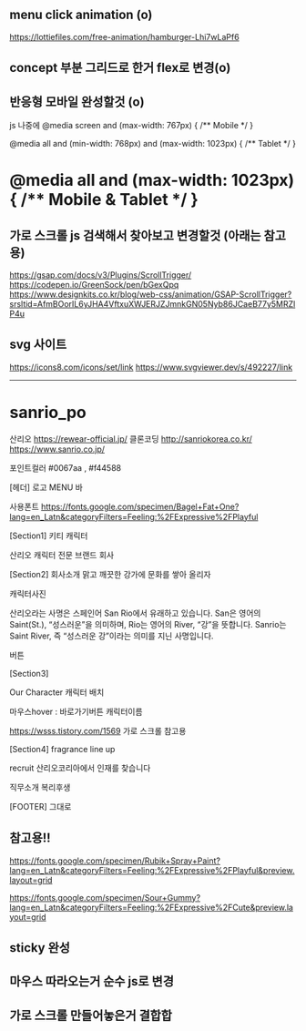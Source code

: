 ## menu click animation (o)
https://lottiefiles.com/free-animation/hamburger-Lhi7wLaPf6

## concept 부분 그리드로 한거 flex로 변경(o)

## 반응형 모바일 완성할것 (o)
js 나중에
@media screen and (max-width: 767px) {
  /** Mobile */
}

@media all and (min-width: 768px) and (max-width: 1023px) {
  /** Tablet  */
}

@media all and (max-width: 1023px) {
  /** Mobile & Tablet  */
}
=================================

## 가로 스크롤 js 검색해서 찾아보고 변경할것 (아래는 참고용)
https://gsap.com/docs/v3/Plugins/ScrollTrigger/
https://codepen.io/GreenSock/pen/bGexQpq
https://www.designkits.co.kr/blog/web-css/animation/GSAP-ScrollTrigger?srsltid=AfmBOorIL6yJHA4VftxuXWJERJZJmnkGN05Nyb86JCaeB77y5MRZlP4u

## svg 사이트
https://icons8.com/icons/set/link
https://www.svgviewer.dev/s/492227/link

---

# sanrio_po
산리오
<https://rewear-official.jp/> 클론코딩
http://sanriokorea.co.kr/
https://www.sanrio.co.jp/

포인트컬러 #0067aa , #f44588


[헤더]
로고   MENU  바

사용폰트
https://fonts.google.com/specimen/Bagel+Fat+One?lang=en_Latn&categoryFilters=Feeling:%2FExpressive%2FPlayful


[Section1]
키티  캐릭터

산리오
캐릭터 전문 브랜드 회사


[Section2]
회사소개
맑고 깨끗한 강가에
문화를 쌓아 올리자

캐릭터사진

산리오라는 사명은 스페인어 San Rio에서 유래하고 있습니다. San은 영어의 Saint(St.), “성스러운”을 의미하며, Rio는 영어의 River, “강”을 뜻합니다. Sanrio는 Saint River, 즉 “성스러운 강”이라는 의미를 지닌 사명입니다.

버튼



[Section3]

Our Character
캐릭터 배치

마우스hover : 바로가기버튼 캐릭터이름

https://wsss.tistory.com/1569 가로 스크롤 참고용



[Section4]  fragrance line up

recruit
산리오코리아에서
인재를 찾습니다

직무소개
복리후생



[FOOTER] 
그대로



## 참고용!!
https://fonts.google.com/specimen/Rubik+Spray+Paint?lang=en_Latn&categoryFilters=Feeling:%2FExpressive%2FPlayful&preview.layout=grid

https://fonts.google.com/specimen/Sour+Gummy?lang=en_Latn&categoryFilters=Feeling:%2FExpressive%2FCute&preview.layout=grid

## sticky 완성
## 마우스 따라오는거 순수 js로 변경
## 가로 스크롤 만들어놓은거 결합합